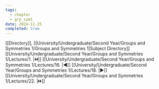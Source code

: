 ```yaml
---
tags:
  - chapter
  - grp_sym1
date: 2024-11-25
completed: true
---
```

[[Directory]], [[University/Undergraduate/Second Year/Groups and Symmetries 1/Groups and Symmetries 1|Subject Directory]]
[[University/Undergraduate/Second Year/Groups and Symmetries 1/Lectures/1. |🞀🞀]] [[University/Undergraduate/Second Year/Groups and Symmetries 1/Lectures/16. |◀]] [[University/Undergraduate/Second Year/Groups and Symmetries 1/Lectures/18. |▶]] [[University/Undergraduate/Second Year/Groups and Symmetries 1/Lectures/22. |🞂🞂]]
# 
## 
### 